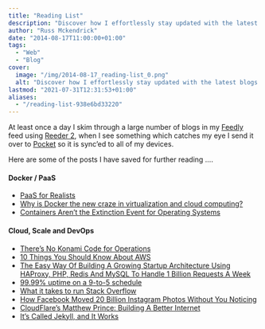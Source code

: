 ```yaml
---
title: "Reading List"
description: "Discover how I effortlessly stay updated with the latest blogs using Feedly and Reeder 2, and how it fuels my reading list."
author: "Russ Mckendrick"
date: "2014-08-17T11:00:00+01:00"
tags:
  - "Web"
  - "Blog"
cover:
  image: "/img/2014-08-17_reading-list_0.png"
  alt: "Discover how I effortlessly stay updated with the latest blogs using Feedly and Reeder 2, and how it fuels my reading list."
lastmod: "2021-07-31T12:31:53+01:00"
aliases:
  - "/reading-list-938e6bd33220"
---
```


At least once a day I skim through a large number of blogs in my [Feedly](https://feedly.com/) feed using [Reeder 2](http://reederapp.com/mac/), when I see something which catches my eye I send it over to [Pocket](http://getpocket.com/) so it is sync’ed to all of my devices.

Here are some of the posts I have saved for further reading ….

#### Docker / PaaS

- [PaaS for Realists](http://blog.lusis.org/blog/2014/06/14/paas-for-realists/)
- [Why is Docker the new craze in virtualization and cloud computing?](http://opensource.com/business/14/7/why-docker-new-craze-virtualization-and-cloud-computing)
- [Containers Aren’t the Extinction Event for Operating Systems](http://community.redhat.com/blog/2014/08/containers-aren-t-the-extinction-event-for-operating-systems/)

#### Cloud, Scale and DevOps

- [There’s No Konami Code for Operations](http://blog.lusis.org/blog/2014/06/13/no-konami-for-operations/)
- [10 Things You Should Know About AWS](http://highscalability.com/blog/2013/11/5/10-things-you-should-know-about-aws.html)
- [The Easy Way Of Building A Growing Startup Architecture Using HAProxy, PHP, Redis And MySQL To Handle 1 Billion Requests A Week](http://highscalability.com/blog/2014/8/11/the-easy-way-of-building-a-growing-startup-architecture-usin.html)
- [99.99% uptime on a 9-to-5 schedule](https://web.archive.org/web/20180309184352/http://blog.scalyr.com/2014/08/99-99-uptime-9-5-schedule/)
- [What it takes to run Stack Overflow](http://nickcraver.com/blog/2013/11/22/what-it-takes-to-run-stack-overflow/)
- [How Facebook Moved 20 Billion Instagram Photos Without You Noticing](http://www.wired.com/2014/06/facebook-instagram/)
- [CloudFlare’s Matthew Prince: Building A Better Internet](http://readwrite.com/2014/07/28/cloudflare-matthew-prince-security-protection-builders)
- [It’s Called Jekyll, and It Works](https://developmentseed.org/blog/2013-10-24-its-called-jekyll-and-it-works)
